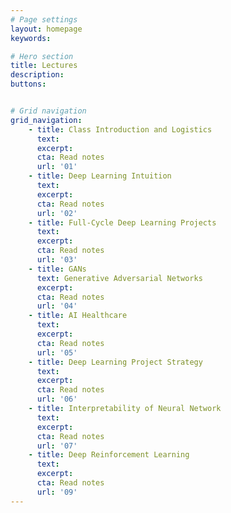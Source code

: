```yaml
---
# Page settings
layout: homepage
keywords:

# Hero section
title: Lectures
description:
buttons:


# Grid navigation
grid_navigation:
    - title: Class Introduction and Logistics
      text:
      excerpt:
      cta: Read notes
      url: '01'
    - title: Deep Learning Intuition
      text: 
      excerpt:
      cta: Read notes
      url: '02'
    - title: Full-Cycle Deep Learning Projects
      text: 
      excerpt:
      cta: Read notes
      url: '03'
    - title: GANs
      text: Generative Adversarial Networks
      excerpt:
      cta: Read notes
      url: '04'
    - title: AI Healthcare
      text: 
      excerpt:
      cta: Read notes
      url: '05'
    - title: Deep Learning Project Strategy
      text: 
      excerpt:
      cta: Read notes
      url: '06'
    - title: Interpretability of Neural Network
      text: 
      excerpt:
      cta: Read notes
      url: '07'
    - title: Deep Reinforcement Learning
      text: 
      excerpt:
      cta: Read notes
      url: '09'
---
```

